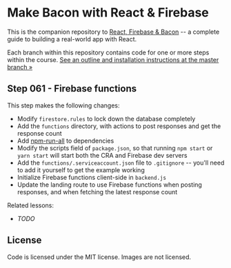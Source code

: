 Make Bacon with React & Firebase
================================

This is the companion repository to [React, Firebase & Bacon](https://frontarm.com/bacon) -- a complete guide to building a real-world app with React.

Each branch within this repository contains code for one or more steps within the course. [See an outline and installation instructions at the master branch &raquo;](https://github.com/frontarm/react-firebase-bacon)


Step 061 - Firebase functions
--------

This step makes the following changes:

- Modify `firestore.rules` to lock down the database completely
- Add the `functions` directory, with actions to post responses and get the response count
- Add [npm-run-all](https://www.npmjs.com/package/npm-run-all) to dependencies
- Modify the scripts field of `package.json`, so that running `npm start` or `yarn start` will start both the CRA and Firebase dev servers
- Add the `functions/.serviceaccount.json` file to `.gitignore` -- you'll need to add it yourself to get the example working
- Initialize Firebase functions client-side in `backend.js`
- Update the landing route to use Firebase functions when posting responses, and when fetching the latest response count

Related lessons:

- *TODO*


License
-------

Code is licensed under the MIT license. Images are not licensed.